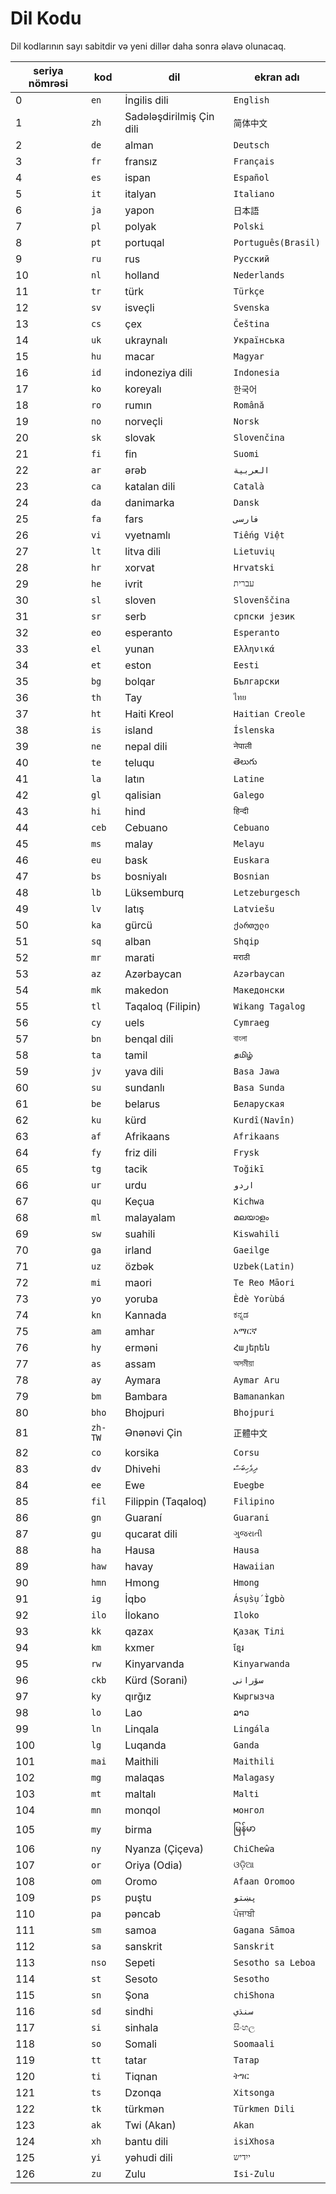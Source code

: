 # Dil Kodu

Dil kodlarının sayı sabitdir və yeni dillər daha sonra əlavə olunacaq.

| seriya nömrəsi | kod | dil | ekran adı |
| - | - | - | - |
| 0 | `en` | İngilis dili | `English` |
| 1 | `zh` | Sadələşdirilmiş Çin dili | `简体中文` |
| 2 | `de` | alman | `Deutsch` |
| 3 | `fr` | fransız | `Français` |
| 4 | `es` | ispan | `Español` |
| 5 | `it` | italyan | `Italiano` |
| 6 | `ja` | yapon | `日本語` |
| 7 | `pl` | polyak | `Polski` |
| 8 | `pt` | portuqal | `Português(Brasil)` |
| 9 | `ru` | rus | `Русский` |
| 10 | `nl` | holland | `Nederlands` |
| 11 | `tr` | türk | `Türkçe` |
| 12 | `sv` | isveçli | `Svenska` |
| 13 | `cs` | çex | `Čeština` |
| 14 | `uk` | ukraynalı | `Українська` |
| 15 | `hu` | macar | `Magyar` |
| 16 | `id` | indoneziya dili | `Indonesia` |
| 17 | `ko` | koreyalı | `한국어` |
| 18 | `ro` | rumın | `Română` |
| 19 | `no` | norveçli | `Norsk` |
| 20 | `sk` | slovak | `Slovenčina` |
| 21 | `fi` | fin | `Suomi` |
| 22 | `ar` | ərəb | `العربية` |
| 23 | `ca` | katalan dili | `Català` |
| 24 | `da` | danimarka | `Dansk` |
| 25 | `fa` | fars | `فارسی` |
| 26 | `vi` | vyetnamlı | `Tiếng Việt` |
| 27 | `lt` | litva dili | `Lietuvių` |
| 28 | `hr` | xorvat | `Hrvatski` |
| 29 | `he` | ivrit | `עברית` |
| 30 | `sl` | sloven | `Slovenščina` |
| 31 | `sr` | serb | `српски језик` |
| 32 | `eo` | esperanto | `Esperanto` |
| 33 | `el` | yunan | `Ελληνικά` |
| 34 | `et` | eston | `Eesti` |
| 35 | `bg` | bolqar | `Български` |
| 36 | `th` | Tay | `ไทย` |
| 37 | `ht` | Haiti Kreol | `Haitian Creole` |
| 38 | `is` | island | `Íslenska` |
| 39 | `ne` | nepal dili | `नेपाली` |
| 40 | `te` | teluqu | `తెలుగు` |
| 41 | `la` | latın | `Latine` |
| 42 | `gl` | qalisian | `Galego` |
| 43 | `hi` | hind | `हिन्दी` |
| 44 | `ceb` | Cebuano | `Cebuano` |
| 45 | `ms` | malay | `Melayu` |
| 46 | `eu` | bask | `Euskara` |
| 47 | `bs` | bosniyalı | `Bosnian` |
| 48 | `lb` | Lüksemburq | `Letzeburgesch` |
| 49 | `lv` | latış | `Latviešu` |
| 50 | `ka` | gürcü | `ქართული` |
| 51 | `sq` | alban | `Shqip` |
| 52 | `mr` | marati | `मराठी` |
| 53 | `az` | Azərbaycan | `Azərbaycan` |
| 54 | `mk` | makedon | `Македонски` |
| 55 | `tl` | Taqaloq (Filipin) | `Wikang Tagalog` |
| 56 | `cy` | uels | `Cymraeg` |
| 57 | `bn` | benqal dili | `বাংলা` |
| 58 | `ta` | tamil | `தமிழ்` |
| 59 | `jv` | yava dili | `Basa Jawa` |
| 60 | `su` | sundanlı | `Basa Sunda` |
| 61 | `be` | belarus | `Беларуская` |
| 62 | `ku` | kürd | `Kurdî(Navîn)` |
| 63 | `af` | Afrikaans | `Afrikaans` |
| 64 | `fy` | friz dili | `Frysk` |
| 65 | `tg` | tacik | `Toğikī` |
| 66 | `ur` | urdu | `اردو` |
| 67 | `qu` | Keçua | `Kichwa` |
| 68 | `ml` | malayalam | `മലയാളം` |
| 69 | `sw` | suahili | `Kiswahili` |
| 70 | `ga` | irland | `Gaeilge` |
| 71 | `uz` | özbək | `Uzbek(Latin)` |
| 72 | `mi` | maori | `Te Reo Māori` |
| 73 | `yo` | yoruba | `Èdè Yorùbá` |
| 74 | `kn` | Kannada | `ಕನ್ನಡ` |
| 75 | `am` | amhar | `አማርኛ` |
| 76 | `hy` | erməni | `Հայերեն` |
| 77 | `as` | assam | `অসমীয়া` |
| 78 | `ay` | Aymara | `Aymar Aru` |
| 79 | `bm` | Bambara | `Bamanankan` |
| 80 | `bho` | Bhojpuri | `Bhojpuri` |
| 81 | `zh-TW` | Ənənəvi Çin | `正體中文` |
| 82 | `co` | korsika | `Corsu` |
| 83 | `dv` | Dhivehi | `ދިވެހިބަސް` |
| 84 | `ee` | Ewe | `Eʋegbe` |
| 85 | `fil` | Filippin (Taqaloq) | `Filipino` |
| 86 | `gn` | Guaraní | `Guarani` |
| 87 | `gu` | qucarat dili | `ગુજરાતી` |
| 88 | `ha` | Hausa | `Hausa` |
| 89 | `haw` | havay | `Hawaiian` |
| 90 | `hmn` | Hmong | `Hmong` |
| 91 | `ig` | İqbo | `Ásụ̀sụ́ Ìgbò` |
| 92 | `ilo` | İlokano | `Iloko` |
| 93 | `kk` | qazax | `Қазақ Тілі` |
| 94 | `km` | kxmer | `ខ្មែរ` |
| 95 | `rw` | Kinyarvanda | `Kinyarwanda` |
| 96 | `ckb` | Kürd (Sorani) | `سۆرانی` |
| 97 | `ky` | qırğız | `Кыргызча` |
| 98 | `lo` | Lao | `ລາວ` |
| 99 | `ln` | Linqala | `Lingála` |
| 100 | `lg` | Luqanda | `Ganda` |
| 101 | `mai` | Maithili | `Maithili` |
| 102 | `mg` | malaqas | `Malagasy` |
| 103 | `mt` | maltalı | `Malti` |
| 104 | `mn` | monqol | `монгол` |
| 105 | `my` | birma | `မြန်မာ` |
| 106 | `ny` | Nyanza (Çiçeva) | `ChiCheŵa` |
| 107 | `or` | Oriya (Odia) | `ଓଡ଼ିଆ` |
| 108 | `om` | Oromo | `Afaan Oromoo` |
| 109 | `ps` | puştu | `پښتو` |
| 110 | `pa` | pəncab | `ਪੰਜਾਬੀ` |
| 111 | `sm` | samoa | `Gagana Sāmoa` |
| 112 | `sa` | sanskrit | `Sanskrit` |
| 113 | `nso` | Sepeti | `Sesotho sa Leboa` |
| 114 | `st` | Sesoto | `Sesotho` |
| 115 | `sn` | Şona | `chiShona` |
| 116 | `sd` | sindhi | `سنڌي` |
| 117 | `si` | sinhala | `සිංහල` |
| 118 | `so` | Somali | `Soomaali` |
| 119 | `tt` | tatar | `Татар` |
| 120 | `ti` | Tiqnan | `ትግር` |
| 121 | `ts` | Dzonqa | `Xitsonga` |
| 122 | `tk` | türkmən | `Türkmen Dili` |
| 123 | `ak` | Twi (Akan) | `Akan` |
| 124 | `xh` | bantu dili | `isiXhosa` |
| 125 | `yi` | yəhudi dili | `ייִדיש` |
| 126 | `zu` | Zulu | `Isi-Zulu` |